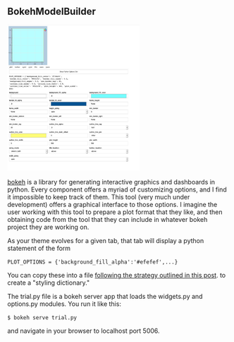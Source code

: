 ## BokehModelBuilder

<img src="ui.png" width=300/>

[bokeh](http://bokeh.org) is a library for generating interactive graphics and dashboards in python. 
Every component offers a myriad of customizing options, and I find it impossible to keep track of them.
This tool (very much under development) offers a graphical interface to those options. I imagine the user
working with this tool to prepare a plot format that they like, and then obtaining code from the tool
that they can include in whatever bokeh project they are working on.

As your theme evolves for a given tab, that tab will display a python statement of the form
```
PLOT_OPTIONS = {'background_fill_alpha':'#efefef',...}
```
You can copy these into a file [following the strategy outlined in this post](https://blog.bokeh.org/posts/styling-bokeh).
to create a "styling dictionary."


The trial.py file is a bokeh server app that loads the widgets.py and options.py modules.  You run it like this:
```
$ bokeh serve trial.py
```
and navigate in your browser to localhost port 5006.






